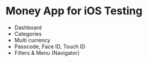 # Money App for iOS Testing	#	

* Dashboard 
* Categories 
* Multi currency
* Passcode, Face ID, Touch ID
* Filters & Menu (Navigator)
